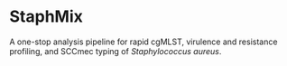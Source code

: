 # StaphMix
A one-stop analysis pipeline for rapid cgMLST, virulence and resistance profiling, and SCCmec typing of *Staphylococcus aureus*.
